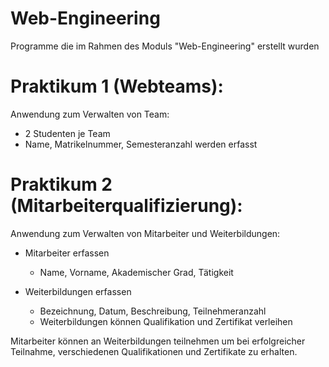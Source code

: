 # Web-Engineering
Programme die im Rahmen des Moduls "Web-Engineering" erstellt wurden

# Praktikum 1 (Webteams):
Anwendung zum Verwalten von Team:
* 2 Studenten je Team
* Name, Matrikelnummer, Semesteranzahl werden erfasst


# Praktikum 2 (Mitarbeiterqualifizierung):
Anwendung zum Verwalten von Mitarbeiter und Weiterbildungen:
* Mitarbeiter erfassen
	* Name, Vorname, Akademischer Grad, Tätigkeit

* Weiterbildungen erfassen
	* Bezeichnung, Datum, Beschreibung, Teilnehmeranzahl
	* Weiterbildungen können Qualifikation und Zertifikat verleihen

Mitarbeiter können an Weiterbildungen teilnehmen um bei erfolgreicher Teilnahme, verschiedenen Qualifikationen und Zertifikate zu erhalten.